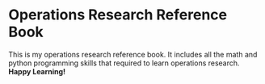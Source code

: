 # Operations Research Reference Book
This is my operations research reference book. It includes all the math and python programming skills that required to learn operations research.  
**Happy Learning!**


